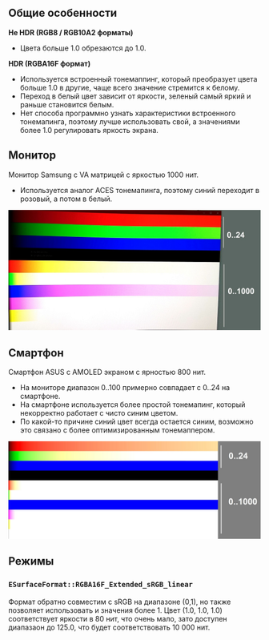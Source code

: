 
## Общие особенности

__Не HDR (RGB8 / RGB10A2 форматы)__

* Цвета больше 1.0 обрезаются до 1.0.


__HDR (RGBA16F формат)__

* Используется встроенный тонемаппинг, который преобразует цвета больше 1.0 в другие, чаще всего значение стремится к белому.
* Переход в белый цвет зависит от яркости, зеленый самый яркий и раньше становится белым.
* Нет способа программно узнать характеристики встроенного тонемапинга, поэтому лучше использовать свой, а значениями более 1.0 регулировать яркость экрана.


## Монитор

Монитор Samsung с VA матрицей с яркостью 1000 нит.

* Используется аналог ACES тонемапинга, поэтому синий переходит в розовый, а потом в белый.

![](img/HDR-monitor.jpg)


## Смартфон

Смартфон ASUS с AMOLED экраном с ярностью 800 нит.

* На мониторе диапазон 0..100 примерно совпадает с 0..24 на смартфоне.
* На смартфоне используется более простой тонемапинг, который некорректно работает с чисто синим цветом.
* По какой-то причине синий цвет всегда остается синим, возможно это связано с более оптимизированным тонемаппером.

![](img/HDR-smartphone.jpg)


## Режимы

### `ESurfaceFormat::RGBA16F_Extended_sRGB_linear`

Формат обратно совместим с sRGB на диапазоне (0,1), но также позволяет использовать и значения более 1.
Цвет (1.0, 1.0, 1.0) соответствует яркости в 80 нит, что очень мало, зато доступен диапазаон до 125.0, что будет соответствовать 10 000 нит.
